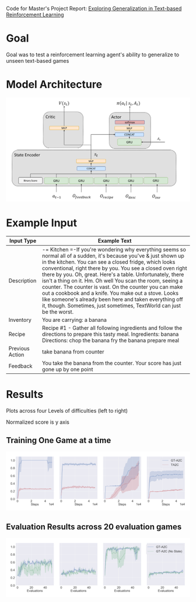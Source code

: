 
Code for Master's Project 
Report: [Exploring Generalization in Text-based Reinforcement Learning ](https://bryonkucharski.github.io/files/ms-project-final-report.pdf)

# Goal
Goal was to test a reinforcement learning agent's ability to generalize to unseen text-based games

# Model Architecture
![architecture](https://github.com/bryonkucharski/text-based-rl-generalization/blob/master/images/architecture.jpg)

# Example Input
Input Type | Example Text |
---   | ---   | 
Description     | -= Kitchen =-If you're wondering why everything seems so normal all of a sudden, it's because you've  &  just shown up in the kitchen. You can see a closed fridge, which looks conventional, right there by you. You see a closed oven right there by you. Oh, great. Here's a table. Unfortunately, there isn't a thing on it. Hm.  Oh well You scan the room, seeing a counter. The counter is vast.  On the counter you can make out a cookbook and a knife. You make out a stove. Looks like someone's already been here and taken everything off it, though. Sometimes, just sometimes, TextWorld can just be the worst. |
Inventory |   You are carrying:  a banana |
Recipe |      Recipe #1 - Gather all following ingredients and follow the directions to prepare this tasty meal. Ingredients: banana Directions: chop the banana fry the banana prepare meal |
Previous Action | take banana from counter |
Feedback | You take the banana from the counter. Your score has just gone up by one point |

# Results
Plots across four Levels of difficulties (left to right)

Normalized score is y axis

## Training One Game at a time
![single_game](https://github.com/bryonkucharski/text-based-rl-generalization/blob/master/images/single_game_plots.jpg)

## Evaluation Results across 20 evaluation games
![Evaluation](https://github.com/bryonkucharski/text-based-rl-generalization/blob/master/images/multi_game_plots.jpg)
